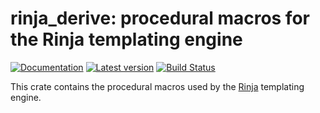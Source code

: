 # rinja_derive: procedural macros for the Rinja templating engine

[![Documentation](https://docs.rs/rinja_derive/badge.svg)](https://docs.rs/rinja_derive/)
[![Latest version](https://img.shields.io/crates/v/rinja_derive.svg)](https://crates.io/crates/rinja_derive)
[![Build Status](https://github.com/rinja-rs/rinja/workflows/CI/badge.svg)](https://github.com/rinja-rs/rinja/actions?query=workflow%3ACI)

This crate contains the procedural macros used by the
[Rinja](https://github.com/rinja-rs/rinja) templating engine.
